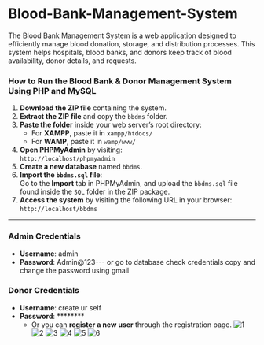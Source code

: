 # Blood-Bank-Management-System
The Blood Bank Management System is a web application designed to efficiently manage blood donation, storage, and distribution processes. This system helps hospitals, blood banks, and donors keep track of blood availability, donor details, and requests.
### How to Run the Blood Bank & Donor Management System Using PHP and MySQL

1. **Download the ZIP file** containing the system.
2. **Extract the ZIP file** and copy the `bbdms` folder.
3. **Paste the folder** inside your web server’s root directory:
   - For **XAMPP**, paste it in `xampp/htdocs/`
   - For **WAMP**, paste it in `wamp/www/`
  4. **Open PHPMyAdmin** by visiting:  
   `http://localhost/phpmyadmin`
5. **Create a new database** named `bbdms`.
6. **Import the `bbdms.sql` file**:  
   Go to the **Import** tab in PHPMyAdmin, and upload the `bbdms.sql` file found inside the `SQL` folder in the ZIP package.
7. **Access the system** by visiting the following URL in your browser:  
   `http://localhost/bbdms`

---

### **Admin Credentials**  
- **Username**: admin  
- **Password**: Admin@123---  or go to database check credentials copy and change the password using gmail


### **Donor Credentials**  
- **Username**: create ur self  
- **Password**: ********  
  - Or you can **register a new user** through the registration page.
![1](https://github.com/user-attachments/assets/23a480a3-9f8a-4adc-8cf2-0b9b05c14ded)
![2](https://github.com/user-attachments/assets/5b9f9a39-df63-40c7-9bda-8cb167e3eda5)
![3](https://github.com/user-attachments/assets/4c43e86c-d1f5-4ffb-9abe-6e27cba54188)
![4](https://github.com/user-attachments/assets/94ef5ef6-bb43-4359-af9b-54a6d36362b4)
![5](https://github.com/user-attachments/assets/ba653caa-29c2-40db-a879-2c20263a718a)
![6](https://github.com/user-attachments/assets/676b2a53-65f7-4b51-bd41-b015b24a5797)


